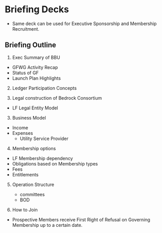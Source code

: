 # Briefing Decks

* Same deck can be used for Executive Sponsorship and Membership Recruitment.

## Briefing Outline

1. Exec Summary of BBU
  * GFWG Activity Recap
  * Status of GF
  * Launch Plan Highlights

2. Ledger Participation Concepts

2. Legal construction of Bedrock Consortium
  * LF Legal Entity Model

3. Business Model
  * Income
  * Expenses
    * Utility Service Provider
4. Membership options
  * LF Membership dependency
  * Obligations based on Membership types
  * Fees
  * Entitlements

5. Operation Structure
    * committees
    * BOD

6. How to Join

  * Prospective Members receive First Right of Refusal on Governing Membership up to a certain date.
